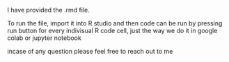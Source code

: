 I have provided the .rmd file.

To run the file, import it into R studio and then code can be run by pressing run button for every indivisual R code cell, just the way we do it in google colab or jupyter notebook

incase of any question please feel free to reach out to me


